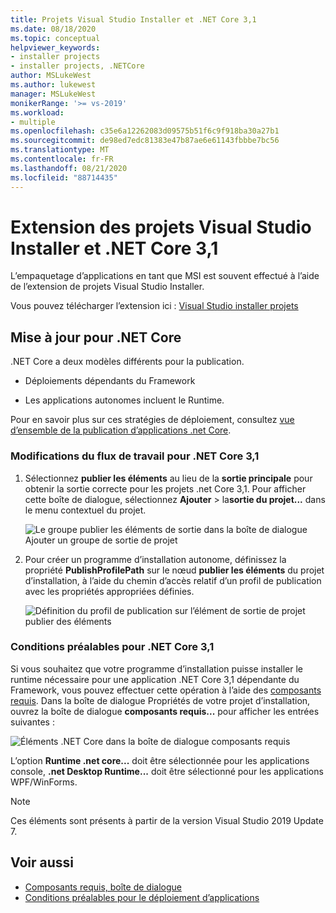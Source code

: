 ```yaml
---
title: Projets Visual Studio Installer et .NET Core 3,1
ms.date: 08/18/2020
ms.topic: conceptual
helpviewer_keywords:
- installer projects
- installer projects, .NETCore
author: MSLukeWest
ms.author: lukewest
manager: MSLukeWest
monikerRange: '>= vs-2019'
ms.workload:
- multiple
ms.openlocfilehash: c35e6a12262083d09575b51f6c9f918ba30a27b1
ms.sourcegitcommit: de98ed7edc81383e47b87ae6e61143fbbbe7bc56
ms.translationtype: MT
ms.contentlocale: fr-FR
ms.lasthandoff: 08/21/2020
ms.locfileid: "88714435"
---
```

# <a name="visual-studio-installer-projects-extension-and-net-core-31"></a>Extension des projets Visual Studio Installer et .NET Core 3,1

L’empaquetage d’applications en tant que MSI est souvent effectué à l’aide de l’extension de projets Visual Studio Installer.

Vous pouvez télécharger l’extension ici : [Visual Studio installer projets](https://marketplace.visualstudio.com/items?itemName=VisualStudioClient.MicrosoftVisualStudio2017InstallerProjects)

## <a name="update-for-net-core"></a>Mise à jour pour .NET Core
.NET Core a deux modèles différents pour la publication.

- Déploiements dépendants du Framework

- Les applications autonomes incluent le Runtime.

Pour en savoir plus sur ces stratégies de déploiement, consultez [vue d’ensemble de la publication d’applications .net Core](https://docs.microsoft.com/dotnet/core/deploying/).

### <a name="workflow-changes-for-net-core-31"></a>Modifications du flux de travail pour .NET Core 3,1

1. Sélectionnez **publier les éléments** au lieu de la **sortie principale** pour obtenir la sortie correcte pour les projets .net Core 3,1.  Pour afficher cette boîte de dialogue, sélectionnez **Ajouter**  >  la**sortie du projet...** dans le menu contextuel du projet.

    ![Le groupe publier les éléments de sortie dans la boîte de dialogue Ajouter un groupe de sortie de projet](../deployment/media/installer-projects-net-core-publish-items-output.png "Choisir les éléments à publier")

2. Pour créer un programme d’installation autonome, définissez la propriété **PublishProfilePath** sur le nœud **publier les éléments** du projet d’installation, à l’aide du chemin d’accès relatif d’un profil de publication avec les propriétés appropriées définies.

    ![Définition du profil de publication sur l’élément de sortie de projet publier des éléments](../deployment/media/installer-projects-net-core-publish-profile.png "Définir le profil de publication")

### <a name="prerequisites-for-net-core-31"></a>Conditions préalables pour .NET Core 3,1

Si vous souhaitez que votre programme d’installation puisse installer le runtime nécessaire pour une application .NET Core 3,1 dépendante du Framework, vous pouvez effectuer cette opération à l’aide des [composants requis](../deployment/application-deployment-prerequisites.md).  Dans la boîte de dialogue Propriétés de votre projet d’installation, ouvrez la boîte de dialogue **composants requis...** pour afficher les entrées suivantes :

![Éléments .NET Core dans la boîte de dialogue composants requis](../deployment/media/installer-projects-net-core-prerequisites.png "Prérequis pour .NET Core")

L’option **Runtime .net core...** doit être sélectionnée pour les applications console, **.net Desktop Runtime...** doit être sélectionné pour les applications WPF/WinForms.

>[!NOTE]
>Ces éléments sont présents à partir de la version Visual Studio 2019 Update 7.

## <a name="see-also"></a>Voir aussi

- [Composants requis, boîte de dialogue](../ide/reference/prerequisites-dialog-box.md)
- [Conditions préalables pour le déploiement d’applications](../deployment/application-deployment-prerequisites.md)
